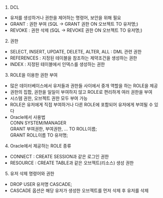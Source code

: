 1. DCL
  - 유저를 생성하거나 권한을 제어하는 명령어, 보안을 위해 필요
  - GRANT : 권한 부여 (SQL -> GRANT 권한 ON 오브젝트 TO 유저명;)
  - REVOKE : 권한 삭제 (SQL -> REVOKE 권한 ON 오브젝트 TO 유저명;)

2. 권한
  - SELECT, INSERT, UPDATE, DELETE, ALTER, ALL : DML 관련 권한
  - REFERENCES : 지정된 테이블을 참조하는 제약조건을 생성하는 권한
  - INDEX : 지정된 테이블에서 인덱스를 생성하는 권한

3. ROLE을 이용한 권한 부여
  - 많은 데이터베이스에서 유저들과 권한들 사이에서 중개 역할을 하는 ROLE을 제공
  - 권한의 집합, 권한을 일일이 부여하지 않고 ROLE로 편리하게 여러 권한을 부여
  - 시스템 권한, 오브젝트 권한 모두 부여 가능
  - ROLE은 유저에게 직접 부여하거나 다른 ROLE에 포함되어 유저에게 부여될 수 있다
  - Oracle에서 사용법<br>
    CONN SYSTEM/MANAGER<br>
    GRANT 부여권한, 부여권한, ... TO ROLL이름;<br>
    GRANT ROLL이름 TO 유저명;

4. Oracle에서 제공하는 ROLE 종류
  - CONNECT : CREATE SESSION과 같은 로그인 권한
  - RESOURCE : CREATE TABLE과 같은 오브젝트(리소스) 생성 권한

5. 유저 삭제 명령어와 권한
  - DROP USER 유저명 CASCADE;
  - CASCADE 옵션은 해당 유저가 생성한 오브젝트를 먼저 삭제 후 유저를 삭제